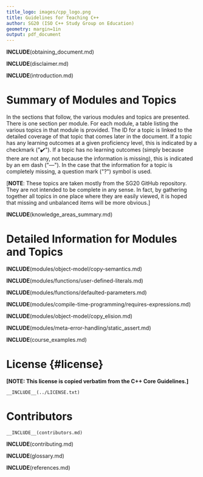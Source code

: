 ```yaml
---
title_logo: images/cpp_logo.png
title: Guidelines for Teaching C++
author: SG20 (ISO C++ Study Group on Education)
geometry: margin=1in
output: pdf_document
---
```


__INCLUDE__(obtaining_document.md)

__INCLUDE__(disclaimer.md)

__INCLUDE__(introduction.md)

# Summary of Modules and Topics

In the sections that follow, the various modules and topics
are presented.
There is one section per module.
For each module, a table listing the various topics in that module
is provided.
The ID for a topic is linked to the detailed coverage of that
topic that comes later in the document.
If a topic has any learning outcomes at a given proficiency level, this is
indicated by a checkmark ("✔️").
If a topic has no learning outcomes
(simply because there
are not any, not because the information is missing),
this is indicated by an em dash ("—").
In the case that the information for a topic is completely
missing, a question mark ("?") symbol is used.

[**NOTE**: These topics are taken mostly from the SG20 GitHub repository.
They are not intended to be complete in any sense.
In fact, by gathering together all topics in one place where they are
easily viewed, it is hoped that missing and unbalanced items will be more
obvious.]

__INCLUDE__(knowledge_areas_summary.md)

# Detailed Information for Modules and Topics

[//]: # ( ********** START OF DETAILED TOPIC DOCUMENTS ********** )

__INCLUDE__(modules/object-model/copy-semantics.md)

__INCLUDE__(modules/functions/user-defined-literals.md)

__INCLUDE__(modules/functions/defaulted-parameters.md)

__INCLUDE__(modules/compile-time-programming/requires-expressions.md)

__INCLUDE__(modules/object-model/copy_elision.md)

__INCLUDE__(modules/meta-error-handling/static_assert.md)

[//]: # ( ********** END OF DETAILED TOPIC DOCUMENTS ********** )

__INCLUDE__(course_examples.md)

# License {#license}

**[NOTE: This license is copied verbatim from the C++ Core Guidelines.]**
```
__INCLUDE__(../LICENSE.txt)
```

# Contributors

```
__INCLUDE__(contributors.md)
```

__INCLUDE__(contributing.md)

__INCLUDE__(glossary.md)

__INCLUDE__(references.md)
